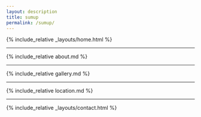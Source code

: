 ```yaml
---
layout: description
title: sumup
permalink: /sumup/
---
```



<!-- Include the content from `about.md` -->
{% include_relative _layouts/home.html %}

---

<!-- Include the content from `about.md` -->
{% include_relative about.md %}

---

<!-- Include the content from `gallery.md` -->
{% include_relative gallery.md %}

---

<!-- Include the content from `location.md` -->
{% include_relative location.md %}

---

<!-- Include the content from `contact.md` -->
{% include_relative _layouts/contact.html %}

